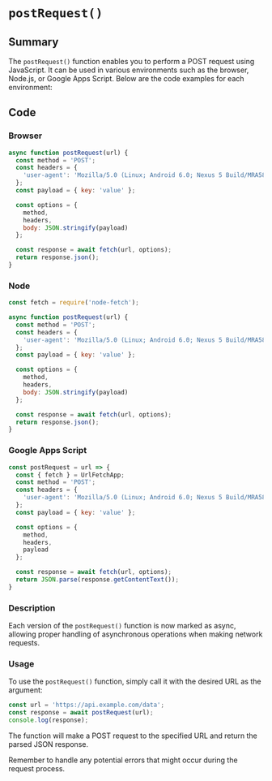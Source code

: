 # `postRequest()`

## Summary

The `postRequest()` function enables you to perform a POST request using JavaScript. It can be used in various environments such as the browser, Node.js, or Google Apps Script. Below are the code examples for each environment:

## Code

### Browser

```js
async function postRequest(url) {
  const method = 'POST';
  const headers = {
    'user-agent': 'Mozilla/5.0 (Linux; Android 6.0; Nexus 5 Build/MRA58N) AppleWebKit/537.36 (KHTML, like Gecko) Chrome/81.0.4044.138 Mobile Safari/537.36'
  };
  const payload = { key: 'value' };

  const options = {
    method,
    headers,
    body: JSON.stringify(payload)
  };

  const response = await fetch(url, options);
  return response.json();
}
```

### Node

```js
const fetch = require('node-fetch');

async function postRequest(url) {
  const method = 'POST';
  const headers = {
    'user-agent': 'Mozilla/5.0 (Linux; Android 6.0; Nexus 5 Build/MRA58N) AppleWebKit/537.36 (KHTML, like Gecko) Chrome/81.0.4044.138 Mobile Safari/537.36'
  };
  const payload = { key: 'value' };

  const options = {
    method,
    headers,
    body: JSON.stringify(payload)
  };

  const response = await fetch(url, options);
  return response.json();
}
```

### Google Apps Script

```js
const postRequest = url => {
  const { fetch } = UrlFetchApp;
  const method = 'POST';
  const headers = {
    'user-agent': 'Mozilla/5.0 (Linux; Android 6.0; Nexus 5 Build/MRA58N) AppleWebKit/537.36 (KHTML, like Gecko) Chrome/81.0.4044.138 Mobile Safari/537.36'
  };
  const payload = { key: 'value' };

  const options = {
    method,
    headers,
    payload
  };

  const response = await fetch(url, options);
  return JSON.parse(response.getContentText());
}
```

### Description

Each version of the `postRequest()` function is now marked as async, allowing proper handling of asynchronous operations when making network requests.

### Usage

To use the `postRequest()` function, simply call it with the desired URL as the argument:

```js
const url = 'https://api.example.com/data';
const response = await postRequest(url);
console.log(response);
```

The function will make a POST request to the specified URL and return the parsed JSON response.

Remember to handle any potential errors that might occur during the request process.
